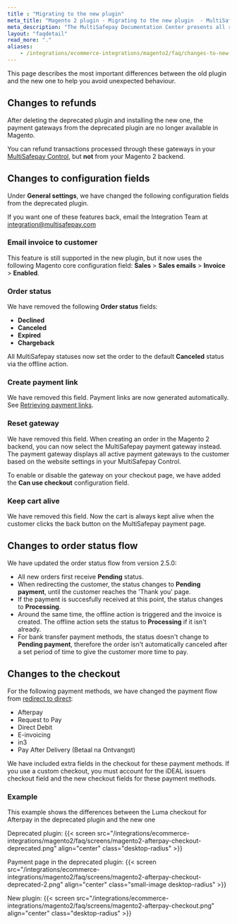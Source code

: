 ```yaml
---
title : "Migrating to the new plugin"
meta_title: "Magento 2 plugin - Migrating to the new plugin  - MultiSafepay Docs"
meta_description: "The MultiSafepay Documentation Center presents all relevant information about our Plugins and API. You can also find support pages for payment methods, tools and general questions as well as the contact details of our Support and Integration Teams."
layout: "faqdetail"
read_more: "."
aliases:
    - /integrations/ecommerce-integrations/magento2/faq/changes-to-new-plugin/
---
```


This page describes the most important differences between the old plugin and the new one to help you avoid unexpected behaviour.

## Changes to refunds
After deleting the deprecated plugin and installing the new one, the payment gateways from the deprecated plugin are no longer available in Magento.

You can refund transactions processed through these gateways in your [MultiSafepay Control](https://merchant.multisafepay.com), but **not** from your Magento 2 backend.

## Changes to configuration fields
Under **General settings**, we have changed the following configuration fields from the deprecated plugin.

If you want one of these features back, email the Integration Team at <integration@multisafepay.com>

### Email invoice to customer
This feature is still supported in the new plugin, but it now uses the following Magento core configuration field: **Sales** > **Sales emails** > **Invoice** > **Enabled**.

### Order status

We have removed the following **Order status** fields:

- **Declined**
- **Canceled**
- **Expired** 
- **Chargeback**

All MultiSafepay statuses now set the order to the default **Canceled** status via the offline action.

### Create payment link
We have removed this field. Payment links are now generated automatically. See [Retrieving payment links](/integrations/ecommerce-integrations/magento2/faq/retrieving-payment-links/).

### Reset gateway
We have removed this field. When creating an order in the Magento 2 backend, you can now select the MultiSafepay payment gateway instead. The payment gateway displays all active payment gateways to the customer based on the website settings in your MultiSafepay Control. 

To enable or disable the gateway on your checkout page, we have added the **Can use checkout** configuration field.

### Keep cart alive
We have removed this field. Now the cart is always kept alive when the customer clicks the back button on the MultiSafepay payment page.

## Changes to order status flow
We have updated the order status flow from version 2.5.0:

- All new orders first receive **Pending** status.
- When redirecting the customer, the status changes to **Pending payment**, until the customer reaches the 'Thank you' page. 
- If the payment is succesfully received at this point, the status changes to **Processing**. 
- Around the same time, the offline action is triggered and the invoice is created. The offline action sets the status to **Processing** if it isn't already. 
- For bank transfer payment methods, the status doesn't change to **Pending payment**, therefore the order isn't automatically canceled after a set period of time to give the customer more time to pay.

## Changes to the checkout
For the following payment methods, we have changed the payment flow from [redirect to direct](/faq/api/difference-between-direct-and-redirect/):

- Afterpay
- Request to Pay
- Direct Debit
- E-invoicing
- in3 
- Pay After Delivery (Betaal na Ontvangst)

We have included extra fields in the checkout for these payment methods. If you use a custom checkout, you must account for the iDEAL issuers checkout field and the new checkout fields for these payment methods.

### Example 
This example shows the differences between the Luma checkout for Afterpay in the deprecated plugin and the new one

Deprecated plugin:
{{< screen src="/integrations/ecommerce-integrations/magento2/faq/screens/magento2-afterpay-checkout-deprecated.png" align="center" class="desktop-radius" >}}

Payment page in the deprecated plugin:
{{< screen src="/integrations/ecommerce-integrations/magento2/faq/screens/magento2-afterpay-checkout-deprecated-2.png" align="center" class="small-image desktop-radius" >}}

New plugin:
{{< screen src="/integrations/ecommerce-integrations/magento2/faq/screens/magento2-afterpay-checkout.png" align="center" class="desktop-radius" >}}